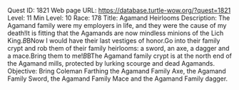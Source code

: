 Quest ID: 1821
Web page URL: https://database.turtle-wow.org/?quest=1821
Level: 11
Min Level: 10
Race: 178
Title: Agamand Heirlooms
Description: The Agamand family were my employers in life, and they were the cause of my death!It is fitting that the Agamands are now mindless minions of the Lich King.$B$BNow I would have their last vestiges of honor.Go into their family crypt and rob them of their family heirlooms: a sword, an axe, a dagger and a mace.Bring them to me!$B$BThe Agamand family crypt is at the north end of the Agamand mills, protected by lurking scourge and dead Agamands.
Objective: Bring Coleman Farthing the Agamand Family Axe, the Agamand Family Sword, the Agamand Family Mace and the Agamand Family dagger.
